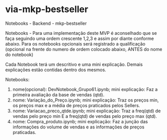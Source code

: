 # via-mkp-bestseller
Notebooks - Backend - mkp-bestseller

Notebooks - Para uma implementação deste MVP é aconselhado que se faça seguindo uma ordem crescente 1,2,3 e assim por diante conforme abaixo.
Para os notebooks opcionais será registrado a qualificação (opcional na frente do numero de ordem colocado abaixo, ANTES do nome do notebook)

Cada Notebook terá um descritivo e uma mini explicação. Demais explicações estão contidas dentro dos mesmos.

Notebooks:
1) nome(opcional): DevNotebook_Grupo61.ipynb; mini explicação: Faz a primeira avaliação da base de vendas (qtd).
2) nome: Variação_do_Preço.ipynb;   mini explicação: Traz os preços min, os preços max e a média de preços praticados pelos Sellers.
3) nome: Variacao_preco_qtde.ipynb; mini explicação: Traz a freq(qtd) de vendas pelo preço min E a freq(qtd) de vendas pelo preço max (qtd).
4) nome: Compra_produto.ipynb;      mini explicação: Faz a junção das informações do volume de vendas e as informações de preços praticadas.
